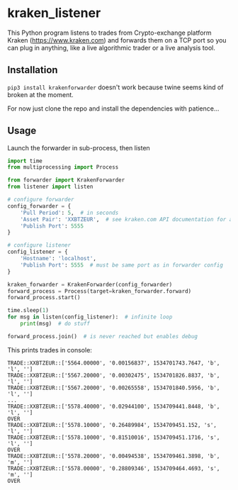# kraken_listener
This Python program listens to trades from Crypto-exchange platform Kraken (https://www.kraken.com) and forwards them on a TCP port so you can plug in anything, like a live algorithmic trader or a live analysis tool.

## Installation

```pip3 install krakenforwarder``` 
doesn't work because twine seems kind of broken at the moment.

For now just clone the repo and install the dependencies with patience...

## Usage

Launch the forwarder in sub-process, then listen

```python
import time
from multiprocessing import Process

from forwarder import KrakenForwarder
from listener import listen

# configure forwarder
config_forwarder = {
    'Pull Period': 5,  # in seconds
    'Asset Pair': 'XXBTZEUR',  # see kraken.com API documentation for available values
    'Publish Port': 5555
}

# configure listener
config_listener = {
    'Hostname': 'localhost',
    'Publish Port': 5555  # must be same port as in forwarder config
}

kraken_forwarder = KrakenForwarder(config_forwarder)
forward_process = Process(target=kraken_forwarder.forward)
forward_process.start()

time.sleep(1)
for msg in listen(config_listener):  # infinite loop
    print(msg)  # do stuff

forward_process.join()  # is never reached but enables debug
```

This prints trades in console:

```
TRADE::XXBTZEUR::['5564.00000', '0.00156837', 1534701743.7647, 'b', 'l', '']
TRADE::XXBTZEUR::['5567.20000', '0.00302475', 1534701826.8837, 'b', 'l', '']
TRADE::XXBTZEUR::['5567.20000', '0.00265558', 1534701840.5956, 'b', 'l', '']
...
TRADE::XXBTZEUR::['5578.40000', '0.02944100', 1534709441.8448, 'b', 'l', '']
OVER
TRADE::XXBTZEUR::['5578.10000', '0.26489984', 1534709451.152, 's', 'l', '']
TRADE::XXBTZEUR::['5578.10000', '0.81510016', 1534709451.1716, 's', 'l', '']
OVER
TRADE::XXBTZEUR::['5578.20000', '0.00494538', 1534709461.3898, 'b', 'm', '']
TRADE::XXBTZEUR::['5578.00000', '0.28809346', 1534709464.4693, 's', 'm', '']
OVER
```
